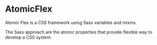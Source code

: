 # AtomicFlex
Atomic Flex is a CSS framework using Sass variables and mixins.

The Sass approach are the atomic properties that provide flexible way to develop a CSS system.
